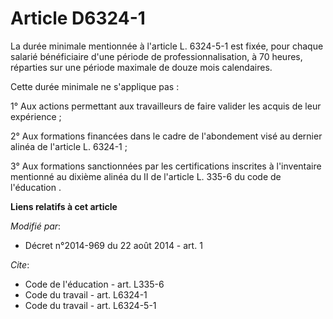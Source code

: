# Article D6324-1

La durée minimale mentionnée à l'article L. 6324-5-1 est fixée, pour chaque salarié bénéficiaire d'une période de
professionnalisation, à 70 heures, réparties sur une période maximale de douze mois calendaires. 

Cette durée minimale ne s'applique pas : 

1° Aux actions permettant aux travailleurs de faire valider les acquis de leur expérience ; 

2° Aux formations financées dans le cadre de l'abondement visé au dernier alinéa de l'article L. 6324-1 ; 

3° Aux formations sanctionnées par les certifications inscrites à l'inventaire mentionné au dixième alinéa du II de l'article
L. 335-6 du code de l'éducation
.

**Liens relatifs à cet article**

_Modifié par_:

  - Décret n°2014-969 du 22 août 2014 - art. 1

_Cite_:

  - Code de l'éducation - art. L335-6
  - Code du travail - art. L6324-1
  - Code du travail - art. L6324-5-1
